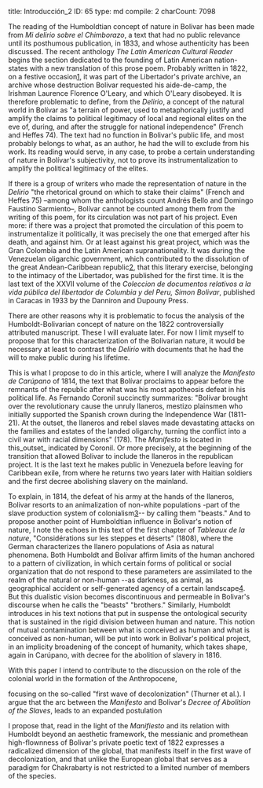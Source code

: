 title:          Introducción_2
ID:             65
type:           md
compile:        2
charCount:      7098


<!-- 
Introducción más cool. Algo así como: en un objeto impreso de una hoja... o si no, apuntar lo que sabemos sobre la inclusión en el último momento de Delirio, y la paradoja que atraviesa el archivo "bolivariano". Entonces la provocación inicial puede ser algo así como: las políticas de archivo son también políticas de organización de la naturaleza

Lo interesante también sería proponer que Bolívar se agarra de un concepto "humboldtiano" para poner en suspenso la seguridad ontológica que le asigna agencia a unos pueblos, mientras subsume a otros en la "naturaleza"
 -->

The reading of the Humboldtian concept of nature in Bolivar has been made from _Mi delirio sobre el Chimborazo_, a text that had no public relevance until its posthumous publication, in 1833, and whose authenticity has been discussed. The recent anthology _The Latin American Cultural Reader_ begins the section dedicated to the founding of Latin American nation-states with a new translation of this prose poem. Probably written in 1822, on a festive occasion[1](#ftn1), it was part of the Libertador's private archive, an archive whose destruction Bolivar requested his aide-de-camp, the Irishman Laurence Florence O'Leary, and which O'Leary disobeyed. It is therefore problematic to define, from the _Delirio_, a concept of the natural world in Bolívar as "a terrain of power, used to metaphorically justify and amplify the claims to political legitimacy of local and regional elites on the eve of, during, and after the struggle for national independence" (French and Heffes 74). The text had no function in Bolivar's public life, and most probably belongs to what, as an author, he had the will to exclude from his work. Its reading would serve, in any case, to probe a certain understanding of nature in Bolívar's subjectivity, not to prove its instrumentalization to amplify the political legitimacy of the elites.

If there is a group of writers who made the representation of nature in the _Delirio_ "the rhetorical ground on which to stake their claims" (French and Heffes 75) –among whom the anthologists count Andrés Bello and Domingo Faustino Sarmiento–, Bolívar cannot be counted among them from the writing of this poem, for its circulation was not part of his project. Even more: if there was a project that promoted the circulation of this poem to instrumentalize it politically, it was precisely the one that emerged after his death, and against him. Or at least against his great project, which was the Gran Colombia and the Latin American supranationality. It was during the Venezuelan oligarchic government, which contributed to the dissolution of the great Andean-Caribbean republic[2](#ftn8), that this literary exercise, belonging to the intimacy of the Libertador, was published for the first time. It is the last text of the XXVII volume of the _Coleccion de documentos relativos a la vida pública del libertador de Columbia y del Peru, Simon Bolivar_, published in Caracas in 1933 by the Danniron and Dupouny Press.

There are other reasons why it is problematic to focus the analysis of the Humboldt-Bolivarian concept of nature on the 1822 controversially attributed manuscript. These I will evaluate later. For now I limit myself to propose that for this characterization of the Bolivarian nature, it would be necessary at least to contrast the _Delirio_ with documents that he had the will to make public during his lifetime. 
<!-- 'This is not the only time you way this and at this point it seems like we are going to read something a little bit different. Then you say once again "with this paper, I intend to...". Maybe try to join these two ideas a little bit tighter?' -->
This is what I propose to do in this article, where I will analyze the _Manifesto de Carúpano_ of 1814, the text that Bolívar proclaims to appear before the remnants of the republic after what was his most apotheosis defeat in his political life. As Fernando Coronil succinctly summarizes: "Bolívar brought over the revolutionary cause the unruly llaneros, mestizo plainsmen who initially supported the Spanish crown during the Independence War (1811-21). At the outset, the llaneros and rebel slaves made devastating attacks on the families and estates of the landed oligarchy, turning the conflict into a civil war with racial dimensions" (178). The _Manifesto_ is located in this_outset_ indicated by Coronil. Or more precisely, at the beginning of the transition that allowed Bolivar to include the llaneros in the republican project. It is the last text he makes public in Venezuela before leaving for Caribbean exile, from where he returns two years later with Haitian soldiers and the first decree abolishing slavery on the mainland.

To explain, in 1814, the defeat of his army at the hands of the llaneros, Bolivar resorts to an animalization of non-white populations -part of the slave production system of colonialism[3](#ftn9)-- by calling them "beasts." And to propose another point of Humboldtian influence in Bolivar's notion of nature, I note the echoes in this text of the first chapter of _Tableaux de la nature_, "Considérations sur les steppes et déserts" (1808), where the German characterizes the llanero populations of Asia as natural phenomena. Both Humboldt and Bolívar affirm limits of the human anchored to a pattern of civilization, in which certain forms of political or social organization that do not respond to these parameters are assimilated to the realm of the natural or non-human --as darkness, as animal, as geographical accident or self-generated agency of a certain landscape[4](#ftn10). But this dualistic vision becomes discontinuous and permeable in Bolivar's discourse when he calls the "beasts" "brothers." Similarly, Humboldt introduces in his text notions that put in suspense the ontological security that is sustained in the rigid division between human and nature. This notion of mutual contamination between what is conceived as human and what is conceived as non-human, will be put into work in Bolivar's political project, in an implicity broadening of the concept of humanity, which takes shape, again in Carúpano, with decree for the abolition of slavery in 1816.

With this paper I intend to contribute to the discussion on the role of the colonial world in the formation of the Anthropocene, 
<!-- 
- which is? maybe expand a little bit here, and take it again at the end
- connect back with what I said before -->
focusing on the so-called "first wave of decolonization" (Thurner et al.). I argue that the arc between the _Manifesto_ and Bolivar's _Decree of Abolition of the Slaves_, leads to an expanded postulation 

I propose that, read in the light of the _Manifiesto_ and its relation with Humboldt beyond an aesthetic framework, the messianic and promethean high-flownness of Bolivar's private poetic text of 1822 expresses a radicalized dimension of the global, that manifests itself in the first wave of decolonization, and that unlike the European global that serves as a paradigm for Chakrabarty is not restricted to a limited number of members of the species.

